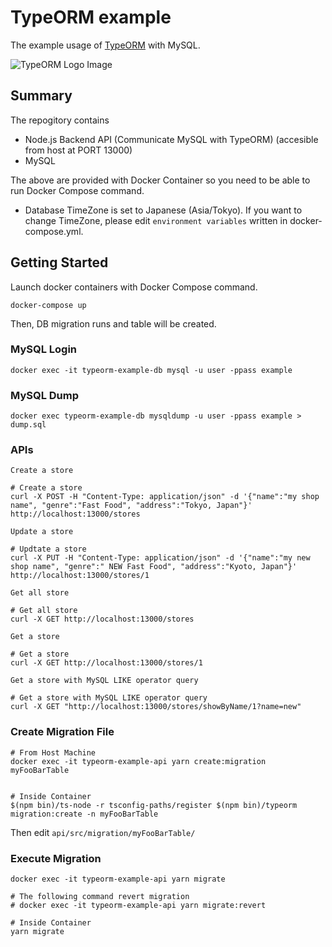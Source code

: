 # TypeORM example

The example usage of [TypeORM](https://typeorm.io/) with MySQL.

![TypeORM Logo Image](https://user-images.githubusercontent.com/3450879/82937367-050ae900-9fcb-11ea-9371-8cd0c4bf77a0.png)


## Summary

The repogitory contains

* Node.js Backend API (Communicate MySQL with TypeORM) (accesible from host at PORT 13000)
* MySQL

The above are provided with Docker Container so you need to be able to run Docker Compose command.

* Database TimeZone is set to Japanese (Asia/Tokyo). If you want to change TimeZone, please edit `environment variables` written in docker-compose.yml. 


## Getting Started

Launch docker containers with Docker Compose command.

```
docker-compose up
```

Then, DB migration runs and table will be created.


### MySQL Login

```
docker exec -it typeorm-example-db mysql -u user -ppass example
```


### MySQL Dump

```
docker exec typeorm-example-db mysqldump -u user -ppass example > dump.sql
```


### APIs


`Create a store`

```
# Create a store
curl -X POST -H "Content-Type: application/json" -d '{"name":"my shop name", "genre":"Fast Food", "address":"Tokyo, Japan"}' http://localhost:13000/stores
```

`Update a store`

```
# Updtate a store
curl -X PUT -H "Content-Type: application/json" -d '{"name":"my new shop name", "genre":" NEW Fast Food", "address":"Kyoto, Japan"}' http://localhost:13000/stores/1
```

`Get all store`

```
# Get all store
curl -X GET http://localhost:13000/stores 
```

`Get a store`

```
# Get a store
curl -X GET http://localhost:13000/stores/1
```

`Get a store with MySQL LIKE operator query`

```
# Get a store with MySQL LIKE operator query
curl -X GET "http://localhost:13000/stores/showByName/1?name=new"
```


### Create Migration File


```
# From Host Machine
docker exec -it typeorm-example-api yarn create:migration myFooBarTable


# Inside Container
$(npm bin)/ts-node -r tsconfig-paths/register $(npm bin)/typeorm migration:create -n myFooBarTable
```

Then edit `api/src/migration/myFooBarTable/` 


### Execute Migration

```
docker exec -it typeorm-example-api yarn migrate

# The following command revert migration
# docker exec -it typeorm-example-api yarn migrate:revert

# Inside Container
yarn migrate
```



